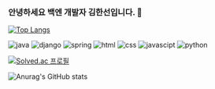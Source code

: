 ### 안녕하세요 백엔 개발자 김한선입니다. 👋

[![Top Langs](https://github-readme-stats.vercel.app/api/top-langs/?username=hansun-hub&layout=compact)](https://github.com/hansun-hub/github-readme-stats)



![java](https://img.shields.io/badge/Java-ED8B00?style=for-the-badge&logo=openjdk&logoColor=white)
![django](https://img.shields.io/badge/Django-092E20?style=for-the-badge&logo=django&logoColor=white)
![spring](https://img.shields.io/badge/Spring-6DB33F?style=for-the-badge&logo=spring&logoColor=white)
![html](https://img.shields.io/badge/HTML-239120?style=for-the-badge&logo=html5&logoColor=white)
![css](https://img.shields.io/badge/CSS-239120?&style=for-the-badge&logo=css3&logoColor=white)
![javascipt](https://img.shields.io/badge/JavaScript-F7DF1E?style=for-the-badge&logo=JavaScript&logoColor=white)
![python](https://img.shields.io/badge/Python-3776AB?style=for-the-badge&logo=python&logoColor=white)

[![Solved.ac
프로필](http://mazassumnida.wtf/api/v2/generate_badge?boj=hansun33)](https://solved.ac/hansun33)

<!--
**hansun-hub/hansun-hub** is a ✨ _special_ ✨ repository because its `README.md` (this file) appears on your GitHub profile.

Here are some ideas to get you started:

- 🔭 I’m currently working on ...
- 🌱 I’m currently learning ...
- 👯 I’m looking to collaborate on ...
- 🤔 I’m looking for help with ...
- 💬 Ask me about ...
- 📫 How to reach me: ...
- 😄 Pronouns: ...
- ⚡ Fun fact: ...
-->

![Anurag's GitHub stats](https://github-readme-stats.vercel.app/api?username=hansun-hub&show_icons=true&theme=radical)
